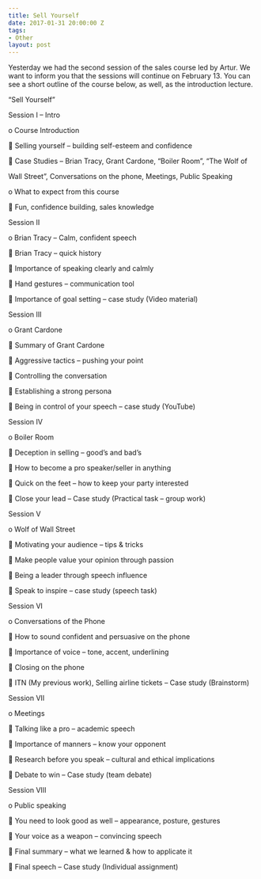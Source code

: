 ```yaml
---
title: Sell Yourself
date: 2017-01-31 20:00:00 Z
tags:
- Other
layout: post
---
```


Yesterday we had the second session of the sales course led by Artur. We want to inform you that the sessions will continue on February 13. You can see a short outline of the course below, as well, as the introduction lecture.

“Sell Yourself”

Session I – Intro

o Course Introduction

 Selling yourself – building self-esteem and confidence

 Case Studies – Brian Tracy, Grant Cardone, “Boiler Room”, “The Wolf of

Wall Street”, Conversations on the phone, Meetings, Public Speaking

o What to expect from this course

 Fun, confidence building, sales knowledge

Session II

o Brian Tracy – Calm, confident speech

 Brian Tracy – quick history

 Importance of speaking clearly and calmly

 Hand gestures – communication tool

 Importance of goal setting – case study (Video material)

Session III

o Grant Cardone

 Summary of Grant Cardone

 Aggressive tactics – pushing your point

 Controlling the conversation

 Establishing a strong persona

 Being in control of your speech – case study (YouTube)

Session IV

o Boiler Room

 Deception in selling – good’s and bad’s

 How to become a pro speaker/seller in anything

 Quick on the feet – how to keep your party interested

 Close your lead – Case study (Practical task – group work)

Session V

o Wolf of Wall Street

 Motivating your audience – tips & tricks

 Make people value your opinion through passion

 Being a leader through speech influence

 Speak to inspire – case study (speech task)

Session VI

o Conversations of the Phone

 How to sound confident and persuasive on the phone

 Importance of voice – tone, accent, underlining

 Closing on the phone

 ITN (My previous work), Selling airline tickets – Case study (Brainstorm)

Session VII

o Meetings

 Talking like a pro – academic speech

 Importance of manners – know your opponent

 Research before you speak – cultural and ethical implications

 Debate to win – Case study (team debate)

Session VIII

o Public speaking

 You need to look good as well – appearance, posture, gestures

 Your voice as a weapon – convincing speech

 Final summary – what we learned & how to applicate it

 Final speech – Case study (Individual assignment)